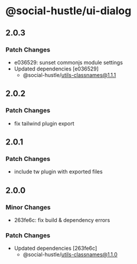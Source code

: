 # @social-hustle/ui-dialog

## 2.0.3

### Patch Changes

- e036529: sunset commonjs module settings
- Updated dependencies [e036529]
  - @social-hustle/utils-classnames@1.1.1

## 2.0.2

### Patch Changes

- fix tailwind plugin export

## 2.0.1

### Patch Changes

- include tw plugin with exported files

## 2.0.0

### Minor Changes

- 263fe6c: fix build & dependency errors

### Patch Changes

- Updated dependencies [263fe6c]
  - @social-hustle/utils-classnames@1.1.0
